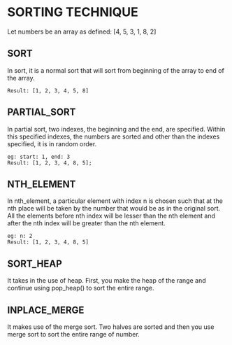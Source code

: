 # SORTING TECHNIQUE 

Let numbers be an array as defined: [4, 5, 3, 1, 8, 2]

## SORT 

In sort, it is a normal sort that will sort from beginning of the array to end of the array. 
```
Result: [1, 2, 3, 4, 5, 8]
```

## PARTIAL_SORT 

In partial sort, two indexes, the beginning and the end, are specified. Within this specified indexes, the numbers are sorted and other than the indexes specified, it is in random order. 
```
eg: start: 1, end: 3
Result: [1, 2, 3, 4, 8, 5];
```

## NTH_ELEMENT

In nth_element, a particular element with index n is chosen such that at the nth place will be taken by the number that would be as in the original sort. All the elements before nth index will be lesser than the nth element and after the nth index will be greater than the nth element.
```
eg: n: 2
Result: [1, 2, 3, 4, 8, 5]
```

## SORT_HEAP

It takes in the use of heap. First, you make the heap of the range and continue using pop_heap() to sort the entire range.

## INPLACE_MERGE

It makes use of the merge sort. Two halves are sorted and then you use merge sort to sort the entire range of number.